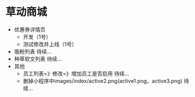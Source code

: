 # 草动商城
* 优惠券详情页
    - 开发（1号）
    - 测试修改并上线（1号）
* 吸粉列表 待续...
* 种草软文列表 待续...
* 其他
    - 员工列表=》修改=》增加员工是否启用 待续...
    - 删掉小程序中images/index/active2.png(active1.png，active3.png) 待续...
